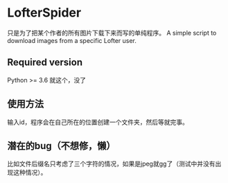 # LofterSpider
只是为了把某个作者的所有图片下载下来而写的单纯程序。
A simple script to download images from a specific Lofter user.

## Required version
Python >= 3.6
就这个，没了

## 使用方法
输入id，程序会在自己所在的位置创建一个文件夹，然后等就完事。

## 潜在的bug（不想修，懒）
比如文件后缀名只考虑了三个字符的情况，如果是jpeg就gg了（测试中并没有出现这种情况）。
